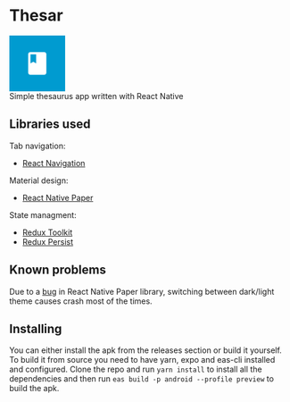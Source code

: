 # Thesar

<img src="./assets/icon.png" width="100" style="display: block"/>
Simple thesaurus app written with React Native

## Libraries used

Tab navigation:

- [React Navigation](https://github.com/react-navigation/react-navigation)

Material design:

- [React Native Paper](https://github.com/callstack/react-native-paper)

State managment:

- [Redux Toolkit](https://github.com/reduxjs/redux-toolkit)
- [Redux Persist](https://github.com/rt2zz/redux-persist)

## Known problems

Due to a [bug](https://github.com/callstack/react-native-paper/issues/3009) in React Native Paper library, switching between dark/light theme causes crash most of the times.

## Installing

You can either install the apk from the releases section or build it yourself.
To build it from source you need to have yarn, expo and eas-cli installed and configured. Clone the repo and run `yarn install` to install all the dependencies and then run `eas build -p android --profile preview` to build the apk.

